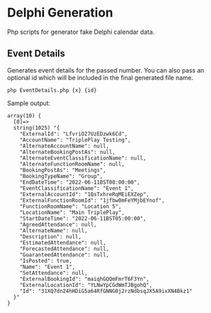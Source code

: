 # Delphi Generation
Php scripts for generator fake Delphi calendar data.

## Event Details
Generates event details for the passed number. You can also pass an optional id which will be included in the final generated file name.

```php EventDetails.php {x} {id}```

Sample output:

```
array(10) {
  [0]=>
  string(1025) "{
    "ExternalId": "LfvriO27UzEDzwk6Cd",
    "AccountName": "TriplePlay Testing",
    "AlternateAccountName": null,
    "AlternateBookingPostAs": null,
    "AlternateEventClassificationName": null,
    "AlternateFunctionRoomName": null,
    "BookingPostAs": "Meetings",
    "BookingTypeName": "Group",
    "EndDateTime": "2022-06-11BST08:00:00",
    "EventClassificationName": "Event 1",
    "ExternalAccountId": "1QsTxhreRqMEiEXZep",
    "ExternalFunctionRoomId": "1jfbw0mFeYMjbEYnof",
    "FunctionRoomName": "Location 5",
    "LocationName": "Main TriplePlay",
    "StartDateTime": "2022-06-11BST05:00:00",
    "AgreedAttendance": null,
    "AlternateName": null,
    "Description": null,
    "EstimatedAttendance": null,
    "ForecastedAttendance": null,
    "GuaranteedAttendance": null,
    "IsPosted": true,
    "Name": "Event 1",
    "SetAttendance": null,
    "ExternalBookingId": "maiqhGQQmFmrT6F3Yn",
    "ExternalLocationId": "YLNwYpCGdWmTJBgohQ",
    "Id": "31XQ7dn24hHDiG5a64RfGNNG0j2rzNdbsqJX5A9ixXN4Bkz1"
  }"
}
```

